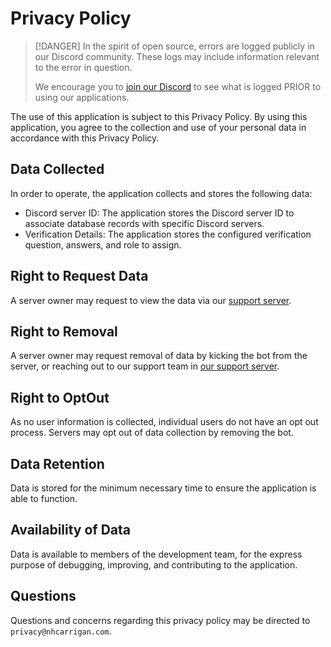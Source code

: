 # Privacy Policy

> [!DANGER]
> In the spirit of open source, errors are logged publicly in our Discord community. These logs may include information relevant to the error in question.
>
> We encourage you to [join our Discord](https://chat.nhcarrigan.com) to see what is logged PRIOR to using our applications.

The use of this application is subject to this Privacy Policy. By using this application, you agree to the collection and use of your personal data in accordance with this Privacy Policy.

## Data Collected

In order to operate, the application collects and stores the following data:

- Discord server ID: The application stores the Discord server ID to associate database records with specific Discord servers.
- Verification Details: The application stores the configured verification question, answers, and role to assign.

## Right to Request Data

A server owner may request to view the data via our [support server](https://chat.nhcarrigan.com).

## Right to Removal

A server owner may request removal of data by kicking the bot from the server, or reaching out to our support team in [our support server](https://chat.nhcarrigan.com).

## Right to OptOut

As no user information is collected, individual users do not have an opt out process. Servers may opt out of data collection by removing the bot.

## Data Retention

Data is stored for the minimum necessary time to ensure the application is able to function.

## Availability of Data

Data is available to members of the development team, for the express purpose of debugging, improving, and contributing to the application.

## Questions

Questions and concerns regarding this privacy policy may be directed to `privacy@nhcarrigan.com`.
